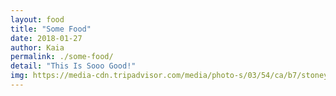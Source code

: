 ```yaml
---
layout: food
title: "Some Food"
date: 2018-01-27
author: Kaia
permalink: ./some-food/
detail: "This Is Sooo Good!"
img: https://media-cdn.tripadvisor.com/media/photo-s/03/54/ca/b7/stoney-river-legendary.jpg
---
```

